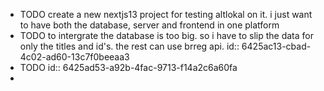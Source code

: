- TODO create a new nextjs13 project for testing altlokal on it. i just want to have both the database, server and frontend in one platform
- TODO to intergrate the database is too big. so i have to slip the data for only the titles and id's. the rest can use brreg api.
  id:: 6425ac13-cbad-4c02-ad60-13c7f0beeaa3
- TODO
  id:: 6425ad53-a92b-4fac-9713-f14a2c6a60fa
-